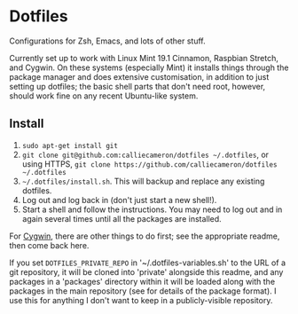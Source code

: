Dotfiles
========

Configurations for Zsh, Emacs, and lots of other stuff.

Currently set up to work with Linux Mint 19.1 Cinnamon, Raspbian Stretch, and
Cygwin. On these systems (especially Mint) it installs things through the
package manager and does extensive customisation, in addition to just setting up
dotfiles; the basic shell parts that don't need root, however, should work fine
on any recent Ubuntu-like system.


Install
-------

1. `sudo apt-get install git`
2. `git clone git@github.com:calliecameron/dotfiles ~/.dotfiles`, or using
HTTPS, `git clone https://github.com/calliecameron/dotfiles ~/.dotfiles`
3. `~/.dotfiles/install.sh`. This will backup and replace any existing dotfiles.
4. Log out and log back in (don't just start a new shell!).
5. Start a shell and follow the instructions. You may need to log out and in
again several times until all the packages are installed.

For [Cygwin](misc/cygwin.md), there are other things to do first; see the
appropriate readme, then come back here.

If you set `DOTFILES_PRIVATE_REPO` in '~/.dotfiles-variables.sh' to the URL of a
git repository, it will be cloned into 'private' alongside this readme, and any
packages in a 'packages' directory within it will be loaded along with the
packages in the main repository (see [](packages/README.md) for details of the
package format). I use this for anything I don't want to keep in a
publicly-visible repository.
